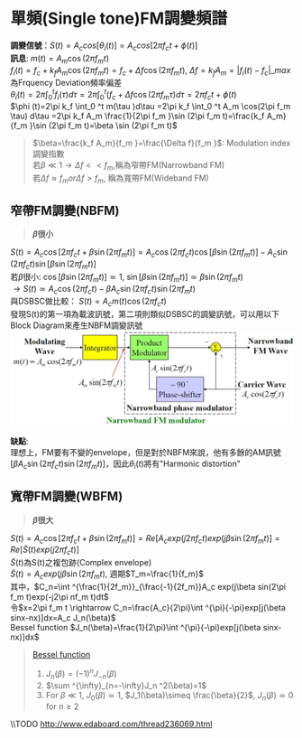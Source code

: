 # 單頻(Single tone)FM調變頻譜
**調變信號**：$S(t)=A_ccos[\theta _i (t)]=A_c cos[2\pi f_c t+\phi (t)]$ </br>
**訊息**: $m(t)=A_m \cos(2\pi f_m t)$ </br>
$f_i (t)=f_c +k_f A_m \cos(2\pi f_m t)=f_c + \Delta f\cos(2\pi f_m t)$, $\Delta f=k_f A_m=|f_i (t)-f_c|\_{max}$ 為Frquency Deviation頻率偏差 </br>
$\theta _i (t)=2\pi \int ^t _0 f_i(\tau) d\tau =2\pi \int ^t _0 (f_c+\Delta f\cos(2\pi f_m \tau) d\tau=2\pi f_c t+\phi (t)$ </br>
$\phi (t)=2\pi k_f \int_0 ^t m(\tau )d\tau =2\pi k_f \int_0 ^t A_m \cos(2\pi f_m \tau) d\tau =2\pi k_f A_m \frac{1}{2\pi f_m }\sin (2\pi f_m t)=\frac{k_f A_m}{f_m }\sin (2\pi f_m t)=\beta \sin (2\pi f_m t)$
> $\beta=\frac{k_f A_m}{f_m }=\frac{\Delta f}{f_m }$: Modulation index 調變指數 </br>
> 若$\beta\ll 1\rightarrow \Delta f<<f_m$,稱為窄帶FM(Narrowband FM) </br>
> 若$\Delta f\approx f_m or \Delta f>f_m$, 稱為寬帶FM(Wideband FM) </br>

## 窄帶FM調變(NBFM)
> **$\beta$很小** </br>

$S(t)=A_c\cos[2\pi f_c t+\beta \sin (2\pi f_m t)]=A_c\cos(2\pi f_c t)\cos[\beta \sin (2\pi f_m t)]-A_c \sin(2\pi f_c t)\sin[\beta \sin (2\pi f_m t)]$ </br>
若$\beta$很小: $\cos[\beta \sin (2\pi f_m t)]\simeq 1$, $\sin[\beta \sin (2\pi f_m t)]\simeq \beta \sin (2\pi f_m t)$ </br>
$\rightarrow S(t)\simeq A_c \cos (2\pi f_c t)-\beta A_c \sin (2\pi f_c t)\sin (2\pi f_m t)$ </br>
與DSBSC做比較： $S(t)=A_c m(t)\cos (2\pi f_c t)$ </br>
發現S(t)的第一項為載波訊號，第二項則類似DSBSC的調變訊號，可以用以下Block Diagram來產生NBFM調變訊號 </br>
![NBFM_modulator](https://github.com/ChenBlue/Communication-System-Note/blob/master/Angle_Modulation/Material/NBFM_mod.JPG) </br>
</br>
**缺點**: </br>
理想上，FM要有不變的envelope，但是對於NBFM來說，他有多餘的AM訊號[$\beta A_c \sin (2\pi f_c t)\sin (2\pi f_m t)$]，因此$\theta _i (t)$將有"Harmonic distortion"

## 寬帶FM調變(WBFM)
> **$\beta$很大** </br>

$S(t)=A_c\cos[2\pi f_c t+\beta \sin (2\pi f_m t)]=Re[A_c exp(j2\pi f_c t)exp(j\beta \sin (2\pi f_m t)]=Re[\tilde{S}(t)exp(j2\pi f_c t)]$ </br>
$\tilde{S}(t)$為S(t)之複包跡(Complex envelope) </br>
$\tilde{S}(t)=A_c exp(j\beta \sin (2\pi f_m t)$, 週期$T_m=\frac{1}{f_m}$ </br>
其中，$C_n=\int ^{\frac{1}{2f_m}}_{\frac{-1}{2f_m}}A_c exp(j\beta sin(2\pi f_m t)exp(-j2\pi nf_m t)dt$ </br>
令$x=2\pi f_m t \rightarrow C_n=\frac{A_c}{2\pi}\int ^{\pi}{-\pi}exp[j(\beta sinx-nx)]dx=A_c J_n(\beta)$ </br>
Bessel function $J_n(\beta)=\frac{1}{2\pi}\int ^{\pi}{-\pi}exp[j(\beta sinx-nx)]dx$ </br>
> [Bessel function](https://zh.wikipedia.org/wiki/%E8%B4%9D%E5%A1%9E%E5%B0%94%E5%87%BD%E6%95%B0) </br>
> 1. $J_n(\beta)=(-1)^n J_{-n}(\beta)$ </br>
> 2. $\sum ^{\infty}_{n=-\infty}J_n ^2(\beta)=1$ </br>
> 3. For $\beta \ll 1$, $J_0(\beta)\simeq 1$, $J_1(\beta)\simeq \frac{\beta}{2}$, $J_n(\beta)\simeq 0$ for $n\geq 2$ </br>

\\\TODO
http://www.edaboard.com/thread236069.html
